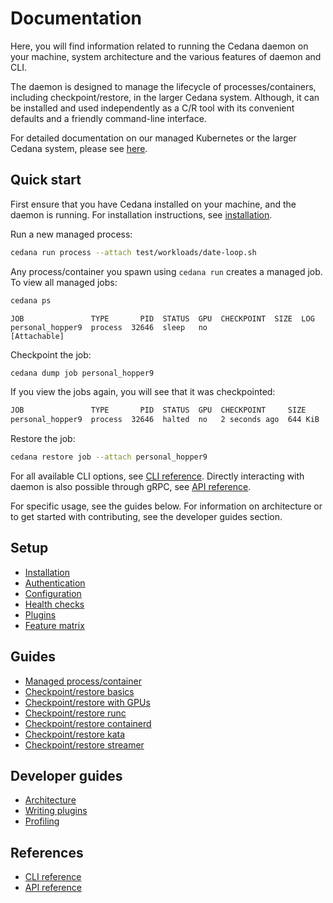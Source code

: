# Documentation

Here, you will find information related to running the Cedana daemon on your machine, system architecture and the various features of daemon and CLI.

The daemon is designed to manage the lifecycle of processes/containers, including checkpoint/restore, in the larger Cedana system. Although, it can be installed and used independently as a C/R tool with its convenient defaults and a friendly command-line interface.

For detailed documentation on our managed Kubernetes or the larger Cedana system, please see [here](https://docs.cedana.ai).

## Quick start

First ensure that you have Cedana installed on your machine, and the daemon is running. For installation instructions, see [installation](installation.md).

Run a new managed process:

```sh
cedana run process --attach test/workloads/date-loop.sh
```

Any process/container you spawn using `cedana run` creates a managed job. To view all managed jobs:

```sh
cedana ps
```

```
JOB               TYPE       PID  STATUS  GPU  CHECKPOINT  SIZE  LOG
personal_hopper9  process  32646  sleep   no                     [Attachable]
```

Checkpoint the job:

```sh
cedana dump job personal_hopper9
```

If you view the jobs again, you will see that it was checkpointed:

```sh
JOB               TYPE       PID  STATUS  GPU  CHECKPOINT     SIZE     LOG
personal_hopper9  process  32646  halted  no   2 seconds ago  644 KiB
```

Restore the job:

```sh
cedana restore job --attach personal_hopper9
```

For all available CLI options, see [CLI reference](cli/cedana.md). Directly interacting with daemon is also possible through gRPC, see [API reference](api.md).

For specific usage, see the guides below. For information on architecture or to get started with contributing, see the developer guides section.

## Setup
- [Installation](installation.md)
- [Authentication](authentication.md)
- [Configuration](configuration.md)
- [Health checks](health.md)
- [Plugins](plugins.md)
- [Feature matrix](features.md)

## Guides
- [Managed process/container](managed.md)
- [Checkpoint/restore basics](cr.md)
- [Checkpoint/restore with GPUs](gpu/cr.md)
- [Checkpoint/restore runc](runc/cr.md)
- [Checkpoint/restore containerd](runc/cr.md)
- [Checkpoint/restore kata](kata/kata.md)
- [Checkpoint/restore streamer](streamer/cr.md)

## Developer guides
- [Architecture](dev/architecture.md)
- [Writing plugins](dev/writing_plugins.md)
- [Profiling](dev/profiling.md)

## References
- [CLI reference](cli/cedana.md)
- [API reference](api.md)
